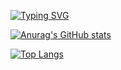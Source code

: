 [![Typing SVG](https://readme-typing-svg.herokuapp.com?font=Fira+Code&size=18&pause=1000&random=false&width=1000&lines=Hi+there+%F0%9F%91%8B+I'm+Salih+Eren+Y%C3%BCzba%C5%9F%C4%B1o%C4%9Flu+;A+sophomore+student+in+Hacettepe+University++as+a+computer+engineering+student;My+primary+areas+of+interest+lie+in+NLP+and+algorithms)](https://git.io/typing-svg)

[![Anurag's GitHub stats](https://github-readme-stats.vercel.app/api?username=saliherenyzb&hide=stars,prs&theme=dark)](https://github.com/anuraghazra/github-readme-stats)

[![Top Langs](https://github-readme-stats.vercel.app/api/top-langs/?username=saliherenyzb&layout=compact&theme=dark&exclude_repo=DataGlacierInternship)](https://github.com/anuraghazra/github-readme-stats)

<!--
**SalihErenYzb/saliherenyzb** is a ✨ _special_ ✨ repository because its `README.md` (this file) appears on your GitHub profile.

Here are some ideas to get you started:

- 🔭 I’m currently working on ...
- 🌱 I’m currently learning ...
- 👯 I’m looking to collaborate on ...
- 🤔 I’m looking for help with ...
- 💬 Ask me about ...
- 📫 How to reach me: ...
- 😄 Pronouns: ...
- ⚡ Fun fact: ...
-->
